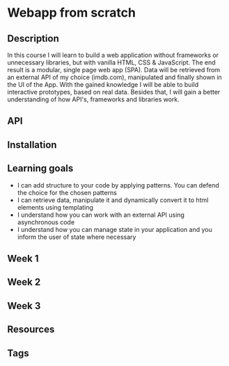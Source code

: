 # Webapp from scratch

## Description
In this course I will learn to build a web application without frameworks or unnecessary libraries, but with vanilla HTML, CSS & JavaScript. The end result is a modular, single page web app (SPA). Data will be retrieved from an external API of my choice (imdb.com), manipulated and finally shown in the UI of the App. With the gained knowledge I will be able to build interactive prototypes, based on real data. Besides that, I will gain a better understanding of how API's, frameworks and libraries work.

## API

## Installation

## Learning goals

* I can add structure to your code by applying patterns. You can defend the choice for the chosen patterns
* I can retrieve data, manipulate it and dynamically convert it to html elements using templating
* I understand how you can work with an external API using asynchronous code
* I understand how you can manage state in your application and you inform the user of state where necessary

## Week 1

## Week 2

## Week 3

## Resources

## Tags



<!-- Add a link to your live demo in Github Pages 🌐-->

<!-- ☝️ replace this description with a description of your own work -->

<!-- replace the code in the /docs folder with your own, so you can showcase your work with GitHub Pages 🌍 -->

<!-- Add a nice poster image here at the end of the week, showing off your shiny frontend 📸 -->

<!-- Maybe a table of contents here? 📚 -->

<!-- How about a section that describes how to install this project? 🤓 -->

<!-- ...but how does one use this project? What are its features 🤔 -->

<!-- What external data source is featured in your project and what are its properties 🌠 -->

<!-- Maybe a checklist of done stuff and stuff still on your wishlist? ✅ -->

<!-- How about a license here? 📜 (or is it a licence?) 🤷 -->
